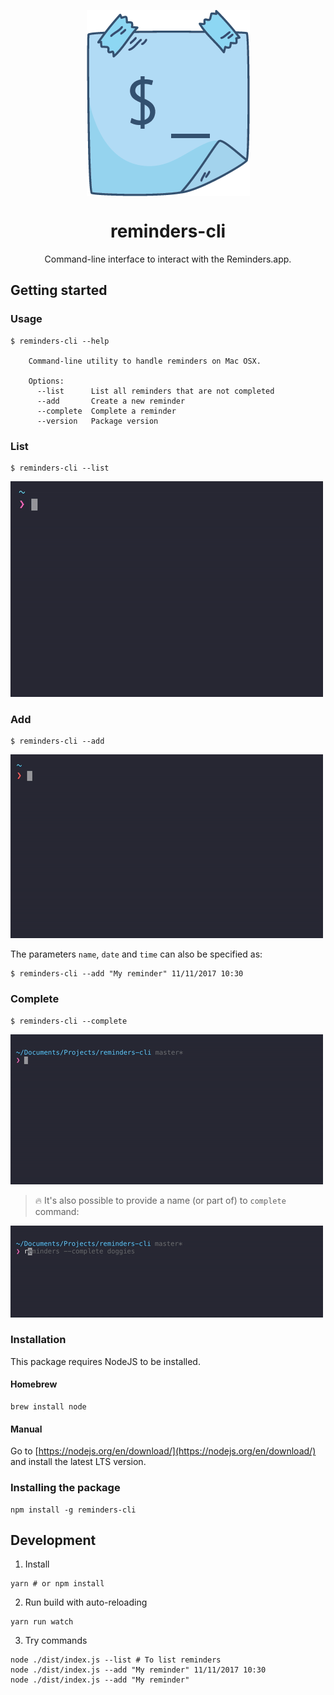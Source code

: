 <p align="center"> 
<img align="center" src="media/logo.gif" alt="reminders-cli" title="reminders-cli" />
</p>

<h1 align="center">reminders-cli</h1>
<p align="center">
  Command-line interface to interact with the Reminders.app.
</p>

## Getting started

### Usage

```console
$ reminders-cli --help

    Command-line utility to handle reminders on Mac OSX.

    Options:
      --list      List all reminders that are not completed
      --add       Create a new reminder
      --complete  Complete a reminder
      --version   Package version
```

### List

```console
$ reminders-cli --list
```

![List command](media/list_command.gif "List command")

### Add

```console
$ reminders-cli --add
```

![Add command](media/add_command.gif "Add command")

The parameters `name`, `date` and `time` can also be specified as:

```console
$ reminders-cli --add "My reminder" 11/11/2017 10:30
```

### Complete

```console
$ reminders-cli --complete
```

![Complete command](media/complete_command.gif "Complete command")

> 🔥 It's also possible to provide a name (or part of) to `complete` command:

![Complete command](media/complete_with_arg_command.gif "Complete command")

### Installation

This package requires NodeJS to be installed.

#### Homebrew
```console
brew install node
```

#### Manual
Go to [https://nodejs.org/en/download/](https://nodejs.org/en/download/) and install the latest LTS version.

### Installing the package
```console
npm install -g reminders-cli
```

## Development

1. Install
```console
yarn # or npm install
```

2. Run build with auto-reloading
```console
yarn run watch
```

3. Try commands
```console
node ./dist/index.js --list # To list reminders
node ./dist/index.js --add "My reminder" 11/11/2017 10:30
node ./dist/index.js --add "My reminder"
```
